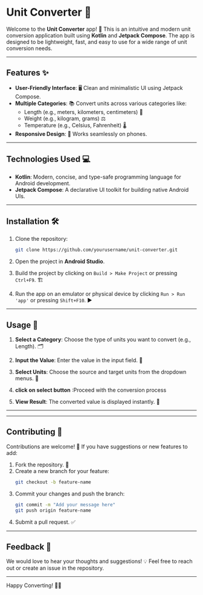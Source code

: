 # Unit Converter 🚀

Welcome to the **Unit Converter** app! 🌟 This is an intuitive and modern unit conversion application built using **Kotlin** and **Jetpack Compose**. The app is designed to be lightweight, fast, and easy to use for a wide range of unit conversion needs.

---

## Features ✨

- **User-Friendly Interface**: 🖥️ Clean and minimalistic UI using Jetpack Compose.
- **Multiple Categories**: 📚 Convert units across various categories like:
  - Length (e.g., meters, kilometers, centimeters) 📏
  - Weight (e.g., kilogram, grams) ⚖️
  - Temperature (e.g., Celsius, Fahrenheit) 🌡️
- **Responsive Design**: 📱 Works seamlessly on phones.

---

## Technologies Used 💻

- **Kotlin**: Modern, concise, and type-safe programming language for Android development.
- **Jetpack Compose**: A declarative UI toolkit for building native Android UIs.

---

## Installation 🛠️

1. Clone the repository:
   ```bash
   git clone https://github.com/yourusername/unit-converter.git
   ```

2. Open the project in **Android Studio**.

3. Build the project by clicking on `Build > Make Project` or pressing `Ctrl+F9`. 🏗️

4. Run the app on an emulator or physical device by clicking `Run > Run 'app'` or pressing `Shift+F10`. ▶️

---

## Usage 📲

1. **Select a Category**: Choose the type of units you want to convert (e.g., Length). 🗂️

2. **Input the Value**: Enter the value in the input field. 🔢

3. **Select Units**: Choose the source and target units from the dropdown menus. 🔽

4. **click on select button** :Proceed with the conversion process

5. **View Result**: The converted value is displayed instantly. 🎯

---

---

## Contributing 🤝

Contributions are welcome! 🎉 If you have suggestions or new features to add:

1. Fork the repository. 🍴
2. Create a new branch for your feature:
   ```bash
   git checkout -b feature-name
   ```
3. Commit your changes and push the branch:
   ```bash
   git commit -m "Add your message here"
   git push origin feature-name
   ```
4. Submit a pull request. ✅

---

## Feedback 💬

We would love to hear your thoughts and suggestions! 💡 Feel free to reach out or create an issue in the repository.

---

Happy Converting! 🎉📐

